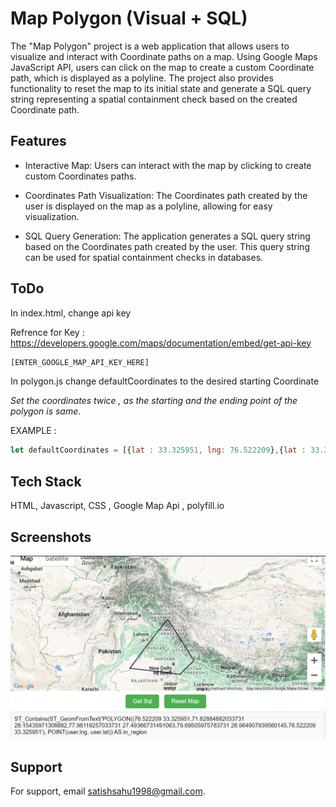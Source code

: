 
# Map Polygon (Visual + SQL)

The "Map Polygon" project is a web application that allows users to visualize and interact with Coordinate paths on a map. Using Google Maps JavaScript API, users can click on the map to create a custom Coordinate path, which is displayed as a polyline. The project also provides functionality to reset the map to its initial state and generate a SQL query string representing a spatial containment check based on the created Coordinate path.


## Features

- Interactive Map: Users can interact with the map by clicking to create custom Coordinates paths.

- Coordinates Path Visualization: The Coordinates path created by the user is displayed on the map as a polyline, allowing for easy visualization.

- SQL Query Generation: The application generates a SQL query string based on the Coordinates path created by the user. This query string can be used for spatial containment checks in databases.

## ToDo
In index.html, change api key

Refrence for Key : https://developers.google.com/maps/documentation/embed/get-api-key
```html
[ENTER_GOOGLE_MAP_API_KEY_HERE]
```
In polygon.js change defaultCoordinates to the desired starting Coordinate

*Set the coordinates twice , as the starting and the ending point of the polygon is same.* 

EXAMPLE :
```javascript
let defaultCoordinates = [{lat : 33.325951, lng: 76.522209},{lat : 33.325951, lng: 76.522209}];
```




## Tech Stack

HTML, Javascript, CSS , Google Map Api , polyfill.io


## Screenshots

![App Screenshot](https://raw.githubusercontent.com/areyvahi/map-polygon/main/screen-shot.png)


## Support

For support, email satishsahu1998@gmail.com.

